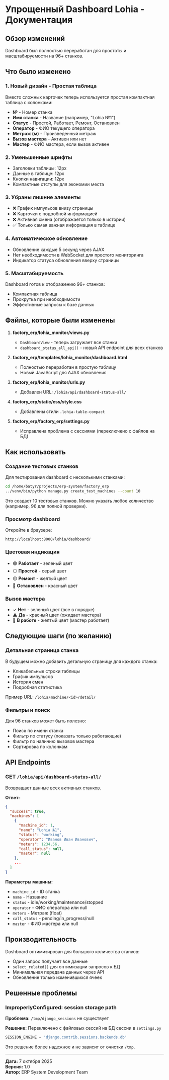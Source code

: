 # Упрощенный Dashboard Lohia - Документация

## Обзор изменений

Dashboard был полностью переработан для простоты и масштабируемости на 96+ станков.

## Что было изменено

### 1. **Новый дизайн - Простая таблица**

Вместо сложных карточек теперь используется простая компактная таблица с колонками:

- **№** - Номер станка
- **Имя станка** - Название (например, "Lohia №1")
- **Статус** - Простой, Работает, Ремонт, Остановлен
- **Оператор** - ФИО текущего оператора
- **Метраж (м)** - Произведенный метраж
- **Вызов мастера** - Активен или нет
- **Мастер** - ФИО мастера, если вызов активен

### 2. **Уменьшенные шрифты**

- Заголовки таблицы: 12px
- Данные в таблице: 12px
- Кнопки навигации: 12px
- Компактные отступы для экономии места

### 3. **Убраны лишние элементы**

- ❌ График импульсов внизу страницы
- ❌ Карточки с подробной информацией
- ❌ Активная смена (отображается только в истории)
- ✅ Только самая важная информация в таблице

### 4. **Автоматическое обновление**

- Обновление каждые 5 секунд через AJAX
- Нет необходимости в WebSocket для простого мониторинга
- Индикатор статуса обновления вверху страницы

### 5. **Масштабируемость**

Dashboard готов к отображению 96+ станков:
- Компактная таблица
- Прокрутка при необходимости
- Эффективные запросы к базе данных

## Файлы, которые были изменены

1. **factory_erp/lohia_monitor/views.py**
   - `DashboardView` - теперь загружает все станки
   - `dashboard_status_all_api()` - новый API endpoint для всех станков

2. **factory_erp/templates/lohia_monitor/dashboard.html**
   - Полностью переработан в простую таблицу
   - Новый JavaScript для AJAX обновления

3. **factory_erp/lohia_monitor/urls.py**
   - Добавлен URL: `/lohia/api/dashboard-status-all/`

4. **factory_erp/static/css/style.css**
   - Добавлены стили `.lohia-table-compact`

5. **factory_erp/factory_erp/settings.py**
   - Исправлена проблема с сессиями (переключено с файлов на БД)

## Как использовать

### Создание тестовых станков

Для тестирования dashboard с несколькими станками:

```bash
cd /home/batyr/projects/erp-system/factory_erp
../venv/bin/python manage.py create_test_machines --count 10
```

Это создаст 10 тестовых станков. Можно указать любое количество (например, 96 для полной проверки).

### Просмотр dashboard

Откройте в браузере:
```
http://localhost:8000/lohia/dashboard/
```

### Цветовая индикация

- 🟢 **Работает** - зеленый цвет
- ⚪ **Простой** - серый цвет
- 🟡 **Ремонт** - желтый цвет
- 🔴 **Остановлен** - красный цвет

### Вызов мастера

- ✓ **Нет** - зеленый цвет (все в порядке)
- ⚠️ **Да** - красный цвет (ожидает мастера)
- 🔧 **В работе** - желтый цвет (мастер работает)

## Следующие шаги (по желанию)

### Детальная страница станка

В будущем можно добавить детальную страницу для каждого станка:
- Кликабельные строки таблицы
- График импульсов
- История смен
- Подробная статистика

Пример URL: `/lohia/machine/<id>/detail/`

### Фильтры и поиск

Для 96 станков может быть полезно:
- Поиск по имени станка
- Фильтр по статусу (показать только работающие)
- Фильтр по наличию вызовов мастера
- Сортировка по колонкам

## API Endpoints

### GET `/lohia/api/dashboard-status-all/`

Возвращает данные всех активных станков.

**Ответ:**
```json
{
  "success": true,
  "machines": [
    {
      "machine_id": 1,
      "name": "Lohia №1",
      "status": "working",
      "operator": "Иванов Иван Иванович",
      "meters": 1234.56,
      "call_status": null,
      "master": null
    },
    ...
  ]
}
```

**Параметры машины:**
- `machine_id` - ID станка
- `name` - Название
- `status` - idle/working/maintenance/stopped
- `operator` - ФИО оператора или null
- `meters` - Метраж (float)
- `call_status` - pending/in_progress/null
- `master` - ФИО мастера или null

## Производительность

Dashboard оптимизирован для большого количества станков:
- Один запрос получает все данные
- `select_related()` для оптимизации запросов к БД
- Минимальная передача данных через API
- Обновление только изменившихся ячеек

## Решенные проблемы

### ImproperlyConfigured: session storage path

**Проблема:** `/tmp/django_sessions` не существует

**Решение:** Переключено с файловых сессий на БД сессии в `settings.py`

```python
SESSION_ENGINE = 'django.contrib.sessions.backends.db'
```

Это решение более надежное и не зависит от очистки `/tmp`.

---

**Дата:** 7 октября 2025  
**Версия:** 1.0  
**Автор:** ERP System Development Team

